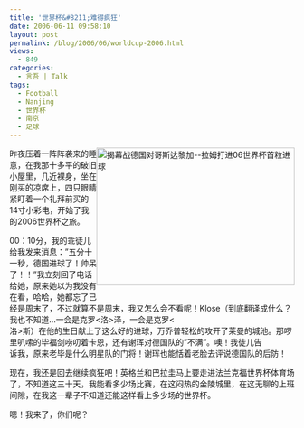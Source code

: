 ```yaml
---
title: '世界杯&#8211;难得疯狂'
date: 2006-06-11 09:58:10
layout: post
permalink: /blog/2006/06/worldcup-2006.html
views:
  - 849
categories:
  - 言吾 | Talk
tags:
  - Football
  - Nanjing
  - 世界杯
  - 南京
  - 足球
---
```

<img title="揭幕战德国对哥斯达黎加--拉姆打进06世界杯首粒进球" alt="揭幕战德国对哥斯达黎加--拉姆打进06世界杯首粒进球" style="width: 350px; height: 244px; float: right;" src="http://junnie.3322.org/images/zhu8.net/worldcup-2006.jpg" class="alignright" />昨夜压着一阵阵袭来的睡意，在我那十多平的破旧小屋里，几近裸身，坐在刚买的凉席上，四只眼睛紧盯着一个礼拜前买的14寸小彩电，开始了我的2006世界杯之旅。

00：10分，我的乖徒儿给我发来消息：&#8221;五分十一秒，德国进球了！帅呆了！！&#8221;我立刻回了电话给她，原来她以为我没有在看，哈哈，她都忘了已  
经是周末了，不过就算不是周末，我又怎么会不看呢！Klose（到底翻译成什么？我也不知道&#8230;一会是克罗<洛>泽，一会是克罗<  
洛>斯）在他的生日献上了这么好的进球，万乔普轻松的攻开了莱曼的城池。那啰里叭嗦的毕福剑唠叨着卡恩，还有谢珲对德国队的&#8221;不满&#8221;。噢！我徒儿告  
诉我，原来老毕是什么明星队的门将！谢珲也能恬着老脸去评说德国队的后防！

现在，我还是回去继续疯狂吧！英格兰和巴拉圭马上要走进法兰克福世界杯体育场了，不知道这三十天，我能看多少场比赛，在这闷热的金陵城里，在这无聊的上班间隙，在我这一辈子不知道还能这样看上多少场的世界杯。

嗯！我来了，你们呢？